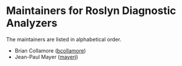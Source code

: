# Maintainers for Roslyn Diagnostic Analyzers

The maintainers are listed in alphabetical order.

- Brian Collamore ([bcollamore](https://github.com/bcollamore))
- Jean-Paul Mayer ([mayerj](https://github.com/mayerj))

